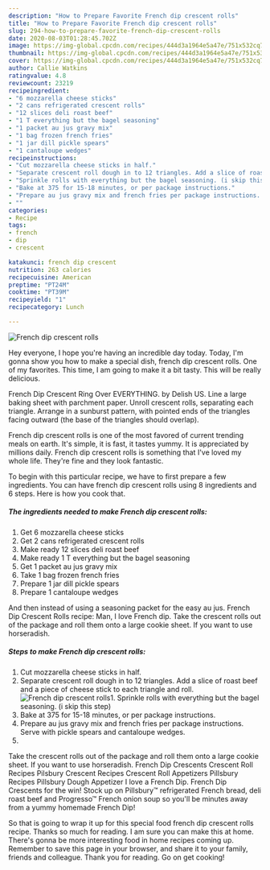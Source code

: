 ```yaml
---
description: "How to Prepare Favorite French dip crescent rolls"
title: "How to Prepare Favorite French dip crescent rolls"
slug: 294-how-to-prepare-favorite-french-dip-crescent-rolls
date: 2020-08-03T01:28:45.702Z
image: https://img-global.cpcdn.com/recipes/444d3a1964e5a47e/751x532cq70/french-dip-crescent-rolls-recipe-main-photo.jpg
thumbnail: https://img-global.cpcdn.com/recipes/444d3a1964e5a47e/751x532cq70/french-dip-crescent-rolls-recipe-main-photo.jpg
cover: https://img-global.cpcdn.com/recipes/444d3a1964e5a47e/751x532cq70/french-dip-crescent-rolls-recipe-main-photo.jpg
author: Callie Watkins
ratingvalue: 4.8
reviewcount: 23219
recipeingredient:
- "6 mozzarella cheese sticks"
- "2 cans refrigerated crescent rolls"
- "12 slices deli roast beef"
- "1 T everything but the bagel seasoning"
- "1 packet au jus gravy mix"
- "1 bag frozen french fries"
- "1 jar dill pickle spears"
- "1 cantaloupe wedges"
recipeinstructions:
- "Cut mozzarella cheese sticks in half."
- "Separate crescent roll dough in to 12 triangles. Add a slice of roast beef and a piece of cheese stick to each triangle and roll."
- "Sprinkle rolls with everything but the bagel seasoning. (i skip this step)"
- "Bake at 375 for 15-18 minutes, or per package instructions."
- "Prepare au jus gravy mix and french fries per package instructions. Serve with pickle spears and cantaloupe wedges."
- ""
categories:
- Recipe
tags:
- french
- dip
- crescent

katakunci: french dip crescent 
nutrition: 263 calories
recipecuisine: American
preptime: "PT24M"
cooktime: "PT39M"
recipeyield: "1"
recipecategory: Lunch

---
```



![French dip crescent rolls](https://img-global.cpcdn.com/recipes/444d3a1964e5a47e/751x532cq70/french-dip-crescent-rolls-recipe-main-photo.jpg)

Hey everyone, I hope you're having an incredible day today. Today, I'm gonna show you how to make a special dish, french dip crescent rolls. One of my favorites. This time, I am going to make it a bit tasty. This will be really delicious.

French Dip Crescent Ring Over EVERYTHING. by Delish US. Line a large baking sheet with parchment paper. Unroll crescent rolls, separating each triangle. Arrange in a sunburst pattern, with pointed ends of the triangles facing outward (the base of the triangles should overlap).

French dip crescent rolls is one of the most favored of current trending meals on earth. It's simple, it is fast, it tastes yummy. It is appreciated by millions daily. French dip crescent rolls is something that I've loved my whole life. They're fine and they look fantastic.


To begin with this particular recipe, we have to first prepare a few ingredients. You can have french dip crescent rolls using 8 ingredients and 6 steps. Here is how you cook that.

<!--inarticleads1-->

##### The ingredients needed to make French dip crescent rolls:

1. Get 6 mozzarella cheese sticks
1. Get 2 cans refrigerated crescent rolls
1. Make ready 12 slices deli roast beef
1. Make ready 1 T everything but the bagel seasoning
1. Get 1 packet au jus gravy mix
1. Take 1 bag frozen french fries
1. Prepare 1 jar dill pickle spears
1. Prepare 1 cantaloupe wedges


And then instead of using a seasoning packet for the easy au jus. French Dip Crescent Rolls recipe: Man, I love French dip. Take the crescent rolls out of the package and roll them onto a large cookie sheet. If you want to use horseradish. 

<!--inarticleads2-->

##### Steps to make French dip crescent rolls:

1. Cut mozzarella cheese sticks in half.
1. Separate crescent roll dough in to 12 triangles. Add a slice of roast beef and a piece of cheese stick to each triangle and roll.
<img src="//assets-global.cpcdn.com/assets/icons/button_play-2c75c40dde080a61004c1f40b05d8f140eaff45d7e9e6481dc71c63d2e7c4909.png" alt="French dip crescent rolls">1. Sprinkle rolls with everything but the bagel seasoning. (i skip this step)
1. Bake at 375 for 15-18 minutes, or per package instructions.
1. Prepare au jus gravy mix and french fries per package instructions. Serve with pickle spears and cantaloupe wedges.
1. 


Take the crescent rolls out of the package and roll them onto a large cookie sheet. If you want to use horseradish. French Dip Crescents Crescent Roll Recipes Pilsbury Crescent Recipes Crescent Roll Appetizers Pillsbury Recipes Pillsbury Dough Appetizer I love a French Dip. French Dip Crescents for the win! Stock up on Pillsbury™ refrigerated French bread, deli roast beef and Progresso™ French onion soup so you&#39;ll be minutes away from a yummy homemade French Dip! 

So that is going to wrap it up for this special food french dip crescent rolls recipe. Thanks so much for reading. I am sure you can make this at home. There's gonna be more interesting food in home recipes coming up. Remember to save this page in your browser, and share it to your family, friends and colleague. Thank you for reading. Go on get cooking!
